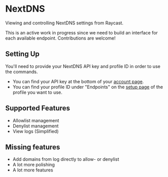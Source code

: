 # NextDNS

Viewing and controlling NextDNS settings from Raycast.

This is an active work in progress since we need to build an interface for each available endpoint. Contributions are welcome!

## Setting Up

You'll need to provide your NextDNS API key and profile ID in order to use the commands.

- You can find your API key at the bottom of your [account page](https://my.nextdns.io/account).
- You can find your profile ID under "Endpoints" on the [setup page](https://my.nextdns.io/setup) of the profile you want to use.

## Supported Features

- Allowlist management
- Denylist management
- View logs (Simplified)

## Missing features

- Add domains from log directly to allow- or denylist
- A lot more polishing
- A lot more features
